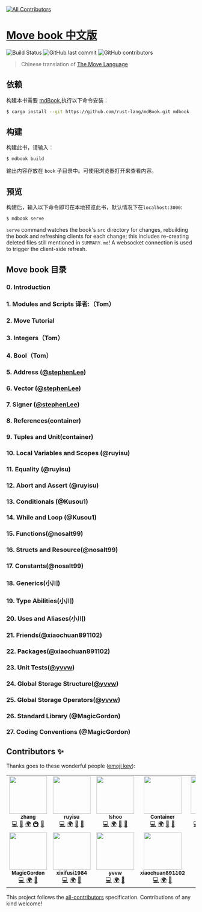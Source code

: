 
<!-- ALL-CONTRIBUTORS-BADGE:START - Do not remove or modify this section -->
[![All Contributors](https://img.shields.io/badge/all_contributors-11-orange.svg?style=flat-square)](#contributors-)
<!-- ALL-CONTRIBUTORS-BADGE:END -->
# [Move book 中文版](https://movechina.github.io/move-book-zh/)

![Build Status](https://github.com/movechina/move-book-zh/workflows/CI/badge.svg)
![GitHub last commit](https://img.shields.io/github/last-commit/movechina/move-book-zh?color=gold)
![GitHub contributors](https://img.shields.io/github/contributors/movechina/move-book-zh?color=pink)

> Chinese translation of [The Move Language][github-en]

[github-en]: https://github.com/move-language/move

## 依赖

构建本书需要 [mdBook],执行以下命令安装：

[mdBook]: https://github.com/rust-lang-nursery/mdBook

```bash
$ cargo install --git https://github.com/rust-lang/mdBook.git mdbook
```

## 构建

构建此书，请输入：

```
$ mdbook build
```

输出内容存放在 `book` 子目录中。可使用浏览器打开来查看内容。

## 预览

构建后，输入以下命令即可在本地预览此书，默认情况下在`localhost:3000`:

```
$ mdbook serve
```

`serve` command watches the book's `src` directory for changes, rebuilding the book and refreshing clients for each change; this includes re-creating deleted files still mentioned in `SUMMARY.md`! A websocket connection is used to trigger the client-side refresh.


## Move book 目录

### 0. Introduction

### 1. Modules and Scripts  译者:（Tom）

### 2. Move Tutorial

### 3. Integers（Tom）

### 4. Bool（Tom）

### 5. Address ([@stephenLee](https://github.com/stephenLee))

### 6. Vector ([@stephenLee](https://github.com/stephenLee))

### 7. Signer ([@stephenLee](https://github.com/stephenLee))

### 8. References(container)

### 9. Tuples and Unit(container)

### 10. Local Variables and Scopes (@ruyisu)

### 11. Equality (@ruyisu)

### 12. Abort and Assert (@ruyisu)

### 13. Conditionals (@Kusou1)

### 14. While and Loop (@Kusou1)

### 15. Functions(@nosalt99)

### 16. Structs and Resource(@nosalt99)

### 17. Constants(@nosalt99)

### 18. Generics(小川)

### 19. Type Abilities(小川)

### 20. Uses and Aliases(小川)

### 21. Friends(@xiaochuan891102)

### 22. Packages(@xiaochuan891102)

### 23. Unit Tests([@yvvw](https://github.com/yvvw))

### 24. Global Storage Structure([@yvvw](https://github.com/yvvw))

### 25. Global Storage Operators([@yvvw](https://github.com/yvvw))

### 26. Standard Library (@MagicGordon)

### 27. Coding Conventions (@MagicGordon)

## Contributors ✨

Thanks goes to these wonderful people ([emoji key](https://allcontributors.org/docs/en/emoji-key)):

<!-- ALL-CONTRIBUTORS-LIST:START - Do not remove or modify this section -->
<!-- prettier-ignore-start -->
<!-- markdownlint-disable -->
<table>
  <tr>
    <td align="center"><a href="https://github.com/Kusou1"><img src="https://avatars.githubusercontent.com/u/57334674?v=4?s=100" width="100px;" alt=""/><br /><sub><b>zhang</b></sub></a><br /><a href="https://github.com/movechina/move-book-zh/commits?author=Kusou1" title="Code">💻</a> <a href="https://github.com/movechina/move-book-zh/commits?author=Kusou1" title="Documentation">📖</a> <a href="#translation-Kusou1" title="Translation">🌍</a> <a href="#infra-Kusou1" title="Infrastructure (Hosting, Build-Tools, etc)">🚇</a> <a href="#maintenance-Kusou1" title="Maintenance">🚧</a></td>
    <td align="center"><a href="https://github.com/ruy1su"><img src="https://avatars.githubusercontent.com/u/9391802?v=4?s=100" width="100px;" alt=""/><br /><sub><b>ruyisu</b></sub></a><br /><a href="https://github.com/movechina/move-book-zh/commits?author=ruy1su" title="Code">💻</a> <a href="#translation-ruy1su" title="Translation">🌍</a> <a href="https://github.com/movechina/move-book-zh/commits?author=ruy1su" title="Documentation">📖</a> <a href="#maintenance-ruy1su" title="Maintenance">🚧</a></td>
    <td align="center"><a href="https://github.com/lshoo"><img src="https://avatars.githubusercontent.com/u/670440?v=4?s=100" width="100px;" alt=""/><br /><sub><b>lshoo</b></sub></a><br /><a href="https://github.com/movechina/move-book-zh/commits?author=lshoo" title="Code">💻</a> <a href="#translation-lshoo" title="Translation">🌍</a> <a href="#maintenance-lshoo" title="Maintenance">🚧</a> <a href="https://github.com/movechina/move-book-zh/commits?author=lshoo" title="Documentation">📖</a></td>
    <td align="center"><a href="https://github.com/Container-00"><img src="https://avatars.githubusercontent.com/u/61052480?v=4?s=100" width="100px;" alt=""/><br /><sub><b>Container</b></sub></a><br /><a href="https://github.com/movechina/move-book-zh/commits?author=Container-00" title="Code">💻</a> <a href="#translation-Container-00" title="Translation">🌍</a> <a href="#maintenance-Container-00" title="Maintenance">🚧</a> <a href="https://github.com/movechina/move-book-zh/commits?author=Container-00" title="Documentation">📖</a></td>
    <td align="center"><a href="https://github.com/nosalt99"><img src="https://avatars.githubusercontent.com/u/22558493?v=4?s=100" width="100px;" alt=""/><br /><sub><b>nosalt</b></sub></a><br /><a href="https://github.com/movechina/move-book-zh/commits?author=nosalt99" title="Code">💻</a> <a href="#translation-nosalt99" title="Translation">🌍</a> <a href="#maintenance-nosalt99" title="Maintenance">🚧</a> <a href="https://github.com/movechina/move-book-zh/commits?author=nosalt99" title="Documentation">📖</a> <a href="#infra-nosalt99" title="Infrastructure (Hosting, Build-Tools, etc)">🚇</a></td>
    <td align="center"><a href="https://github.com/stephenreborn"><img src="https://avatars.githubusercontent.com/u/6388610?v=4?s=100" width="100px;" alt=""/><br /><sub><b>stephenreborn</b></sub></a><br /><a href="https://github.com/movechina/move-book-zh/commits?author=stephenreborn" title="Code">💻</a> <a href="#translation-stephenreborn" title="Translation">🌍</a> <a href="#talk-stephenreborn" title="Talks">📢</a></td>
    <td align="center"><a href="https://github.com/666thi"><img src="https://avatars.githubusercontent.com/u/109965699?v=4?s=100" width="100px;" alt=""/><br /><sub><b>666thi</b></sub></a><br /><a href="https://github.com/movechina/move-book-zh/commits?author=666thi" title="Code">💻</a> <a href="#translation-666thi" title="Translation">🌍</a> <a href="#talk-666thi" title="Talks">📢</a></td>
  </tr>
  <tr>
    <td align="center"><a href="https://github.com/MagicGordon"><img src="https://avatars.githubusercontent.com/u/19465870?v=4?s=100" width="100px;" alt=""/><br /><sub><b>MagicGordon</b></sub></a><br /><a href="https://github.com/movechina/move-book-zh/commits?author=MagicGordon" title="Code">💻</a> <a href="#translation-MagicGordon" title="Translation">🌍</a> <a href="#talk-MagicGordon" title="Talks">📢</a></td>
    <td align="center"><a href="https://github.com/xixifusi1984"><img src="https://avatars.githubusercontent.com/u/39210551?v=4?s=100" width="100px;" alt=""/><br /><sub><b>xixifusi1984</b></sub></a><br /><a href="https://github.com/movechina/move-book-zh/commits?author=xixifusi1984" title="Code">💻</a> <a href="#translation-xixifusi1984" title="Translation">🌍</a> <a href="#talk-xixifusi1984" title="Talks">📢</a></td>
    <td align="center"><a href="https://github.com/yvvw"><img src="https://avatars.githubusercontent.com/u/15168529?v=4?s=100" width="100px;" alt=""/><br /><sub><b>yvvw</b></sub></a><br /><a href="https://github.com/movechina/move-book-zh/commits?author=yvvw" title="Code">💻</a> <a href="#translation-yvvw" title="Translation">🌍</a> <a href="#talk-yvvw" title="Talks">📢</a></td>
    <td align="center"><a href="https://github.com/xiaochuan891102"><img src="https://avatars.githubusercontent.com/u/109952533?v=4?s=100" width="100px;" alt=""/><br /><sub><b>xiaochuan891102</b></sub></a><br /><a href="https://github.com/movechina/move-book-zh/commits?author=xiaochuan891102" title="Code">💻</a> <a href="#translation-xiaochuan891102" title="Translation">🌍</a> <a href="#talk-xiaochuan891102" title="Talks">📢</a></td>
  </tr>
</table>

<!-- markdownlint-restore -->
<!-- prettier-ignore-end -->

<!-- ALL-CONTRIBUTORS-LIST:END -->

This project follows the [all-contributors](https://github.com/all-contributors/all-contributors) specification. Contributions of any kind welcome!